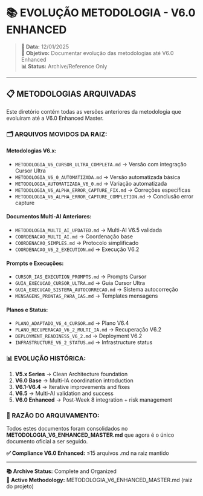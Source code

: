 # 📚 **EVOLUÇÃO METODOLOGIA - V6.0 ENHANCED**

> **📅 Data:** 12/01/2025  
> **🎯 Objetivo:** Documentar evolução das metodologias até V6.0 Enhanced  
> **📊 Status:** Archive/Reference Only  

---

## 📋 **METODOLOGIAS ARQUIVADAS**

Este diretório contém todas as versões anteriores da metodologia que evoluíram até a V6.0 Enhanced Master.

### **🗂️ ARQUIVOS MOVIDOS DA RAIZ:**

#### **Metodologias V6.x:**
- `METODOLOGIA_V6_CURSOR_ULTRA_COMPLETA.md` → Versão com integração Cursor Ultra
- `METODOLOGIA_V6_0_AUTOMATIZADA.md` → Versão automatizada básica
- `METODOLOGIA_AUTOMATIZADA_V6_0.md` → Variação automatizada
- `METODOLOGIA_V6_ALPHA_ERROR_CAPTURE_FIX.md` → Correções específicas
- `METODOLOGIA_V6_ALPHA_ERROR_CAPTURE_COMPLETION.md` → Conclusão error capture

#### **Documentos Multi-AI Anteriores:**
- `METODOLOGIA_MULTI_AI_UPDATED.md` → Multi-AI V6.5 validada
- `COORDENACAO_MULTI_AI.md` → Coordenação base
- `COORDENACAO_SIMPLES.md` → Protocolo simplificado
- `COORDENACAO_V6_2_EXECUTION.md` → Execução V6.2

#### **Prompts e Execuções:**
- `CURSOR_IAS_EXECUTION_PROMPTS.md` → Prompts Cursor
- `GUIA_EXECUCAO_CURSOR_ULTRA.md` → Guia Cursor Ultra
- `GUIA_EXECUCAO_SISTEMA_AUTOCORRECAO.md` → Sistema autocorreção
- `MENSAGENS_PRONTAS_PARA_IAS.md` → Templates mensagens

#### **Planos e Status:**
- `PLANO_ADAPTADO_V6_4_CURSOR.md` → Plano V6.4
- `PLANO_RECUPERACAO_V6_2_MULTI_IA.md` → Recuperação V6.2
- `DEPLOYMENT_READINESS_V6_2.md` → Deployment V6.2
- `INFRASTRUCTURE_V6_2_STATUS.md` → Infrastructure status

### **📊 EVOLUÇÃO HISTÓRICA:**

1. **V5.x Series** → Clean Architecture foundation
2. **V6.0 Base** → Multi-IA coordination introduction
3. **V6.1-V6.4** → Iterative improvements and fixes
4. **V6.5** → Multi-AI validation and success
5. **V6.0 Enhanced** → Post-Week 8 integration + risk management

### **🎯 RAZÃO DO ARQUIVAMENTO:**

Todos estes documentos foram consolidados no **METODOLOGIA_V6_ENHANCED_MASTER.md** que agora é o único documento oficial a ser seguido.

**✅ Compliance V6.0 Enhanced:** ≤15 arquivos .md na raiz mantido

---

**📚 Archive Status:** Complete and Organized  
**🎯 Active Methodology:** METODOLOGIA_V6_ENHANCED_MASTER.md (raiz do projeto)